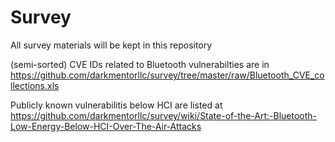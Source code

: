 # Survey

All survey materials will be kept in this repository

(semi-sorted) CVE IDs related to Bluetooth vulnerabilties are in  
<https://github.com/darkmentorllc/survey/tree/master/raw/Bluetooth_CVE_collections.xls>

Publicly known vulnerabilitis below HCI are listed at  
<https://github.com/darkmentorllc/survey/wiki/State-of-the-Art:-Bluetooth-Low-Energy-Below-HCI-Over-The-Air-Attacks>
